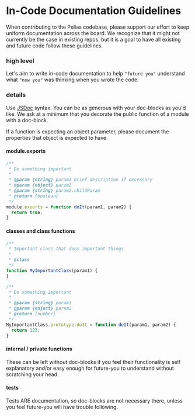 # In-Code Documentation Guidelines

When contributing to the Pelias codebase, please support our effort to keep
uniform documentation across the board.
We recognize that it might not currently be the case in existing repos,
but it is a goal to have all existing and future code follow these guidelines.

### high level

Let's aim to write in-code documentation to help `"future you"` understand what
`"now you"` was thinking when you wrote the code.

### details

Use [JSDoc](http://usejsdoc.org/howto-commonjs-modules.html) syntax.
You can be as generous with your doc-blocks as you'd like.
We ask at a minimum that you decorate the public function of a module with a doc-block.

If a function is expecting an object parameter, please document the properties that object is
expected to have.

#### module.exports
```javascript
/**
 * Do something important
 *
 * @param {string} param1 brief description if necessary
 * @param {object} param2 
 * @param {string} param2.childParam
 * @return {boolean}
 */
module.exports = function doIt(param1, param2) {
  return true;
}
```
 
#### classes and class functions
```javascript
/**
 * Important class that does important things
 *
 * @class
 */
function MyImportantClass(param1) {
}

/**
 * Do something important
 *
 * @param {string} param1
 * @param {object} param2
 * @return {number}
 */
MyImportantClass.prototype.doIt = function doIt(param1, param2) {
  return 123;
}
```

#### internal / private functions

These can be left without doc-blocks if you feel their functionality is 
self explanatory and/or easy enough for future-you to understand without scratching your head.

#### tests

Tests ARE documentation, so doc-blocks are not necessary there, unless you feel future-you will
have trouble following.
